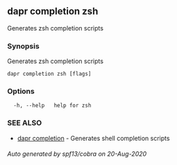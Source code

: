 ## dapr completion zsh

Generates zsh completion scripts

### Synopsis

Generates zsh completion scripts

```
dapr completion zsh [flags]
```

### Options

```
  -h, --help   help for zsh
```

### SEE ALSO

* [dapr completion](dapr_completion.md)	 - Generates shell completion scripts

###### Auto generated by spf13/cobra on 20-Aug-2020
